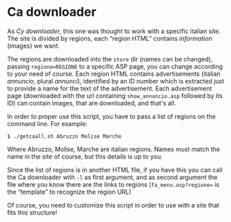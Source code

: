 Ca downloader
=============

As *Cy downloader*, this one was thought to work with a specific
italian site. The site is divided by regions, each “region HTML”
contains *information* (images) we want.

The regions are downloaded into the `store` dir (names can be
changed), passing `regione=REGIONE` to a specific ASP page, you can
change according to your need of course.  Each region HTML contains
advertisements (italian *annuncio*, plural *annunci*), identified by
an ID number which is extracted just to provide a name for the text of
the advertisement. Each advertisement page (downloaded with the url
containing `show_annuncio.asp` followed by its ID) can contain images,
that are downloaded, and that's all.

In order to proper use this script, you have to pass a list of regions
on the command line. For example:

    $ ./getcaall.sh Abruzzo Molise Marche

Where Abruzzo, Molise, Marche are italian regions. Names must match
the name in the site of course, but this details is up to you.

Since the list of regions is in another HTML file, if you have this
you can call the Ca downloader with `-l` as first argument, and as
second argument the file where you know there are the links to regions
(`fa_menu.asp?regione=` is the “template” to recognize the region URL)

Of course, you need to customize this script in order to use with a
site that fits this structure!

